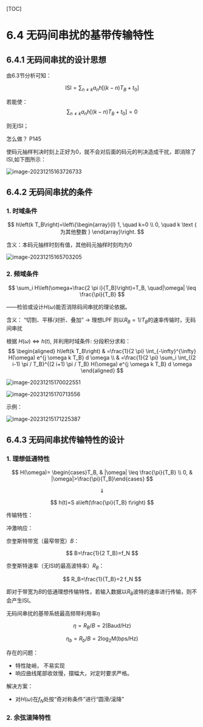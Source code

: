 [TOC]

# 6.4 无码间串扰的基带传输特性

## 6.4.1 无码间串扰的设计思想

由6.3节分析可知：

$$
\mathrm{ISI}=\sum_{n \neq k} a_n h\left[(k-n) T_B+t_0\right]
$$

若能使：
$$
\mathrm  \sum_{n \neq k} a_n h\left[(k-n) T_B+t_0\right] = 0
$$

则无ISI；

怎么做？ P145

使码元抽样判决时刻上正好为0，就不会对后面的码元的判决造成干扰，即消除了ISI,如下图所示：

![image-20231215163726733](https://mypic-1312707183.cos.ap-nanjing.myqcloud.com/image-20231215163726733.png)

## 6.4.2 无码间串扰的条件

### 1. 时域条件

$$
h\left(k T_B\right)=\left\{\begin{array}{l}
1, \quad k=0 \\
0, \quad k \text { 为其他整数 }
\end{array}\right.
$$

含义：本码元抽样时刻有值，其他码元抽样时刻均为0

![image-20231215165703205](https://mypic-1312707183.cos.ap-nanjing.myqcloud.com/image-20231215165703205.png)

### 2. 频域条件

$$
\sum_i H\left(\omega+\frac{2 \pi i}{T_B}\right)=T_B, \quad|\omega| \leq \frac{\pi}{T_B}
$$

——检验或设计$H(\omega)$能否消除码间串扰的理论依据。

含义：
“切割、平移/对折、叠加” $\rightarrow$ 理想LPF
则以$R_B = 1/T_B$的速率传输时，无码间串扰

根据 $H(\omega) \Leftrightarrow h(t)$, 并利用时域条件:
分段积分求和：
$$
\begin{aligned}
h\left(k T_B\right) & =\frac{1}{2 \pi} \int_{-\infty}^{\infty} H(\omega) e^{j \omega k T_B} d \omega \\
& =\frac{1}{2 \pi} \sum_i \int_{(2 i-1) \pi / T_B}^{(2 i+1) \pi / T_B} H(\omega) e^{j \omega k T_B} d \omega
\end{aligned}
$$

![image-20231215170022551](https://mypic-1312707183.cos.ap-nanjing.myqcloud.com/image-20231215170022551.png)

![image-20231215170713556](https://mypic-1312707183.cos.ap-nanjing.myqcloud.com/image-20231215170713556.png)

示例：

![image-20231215171225387](https://mypic-1312707183.cos.ap-nanjing.myqcloud.com/image-20231215171225387.png)

## 6.4.3 无码间串扰传输特性的设计

### 1. 理想低通特性

$$
H(\omega)= \begin{cases}T_B, & |\omega| \leq \frac{\pi}{T_B} \\ 0, & |\omega|>\frac{\pi}{T_B}\end{cases}
$$

$$\Downarrow$$

$$
h(t)=S a\left(\frac{\pi}{T_B} t\right)
$$

传输特性：

冲激响应：


奈奎斯特带宽（最窄带宽）$B$：

$$
B=\frac{1}{2 T_B}=f_N
$$

奈奎斯特速率（无ISI的最高波特率）$R_B$：

$$
R_B=\frac{1}{T_B}=2 f_N
$$

即对于带宽为$B$的低通理想传输特性，若输入数据以$R_B$波特的速率进行传输，则不会产生ISI。

无码间串扰的基带系统最高频带利用率$\eta$

$$
\eta=R_B / B=2(\mathrm{Baud} / \mathrm{Hz})
$$

$$
\eta_b=R_b / B=2 \log _2 \mathrm{M}(\mathrm{bps} / \mathrm{Hz})
$$

存在的问题：
+ 特性陡峭， 不易实现
+ 响应曲线尾部收敛慢，摆幅大，对定时要求严格。

解决方案：

+ 对$H(\omega)$在$f_N$处按“奇对称条件”进行“圆滑/滚降”

### 2. 余弦滚降特性